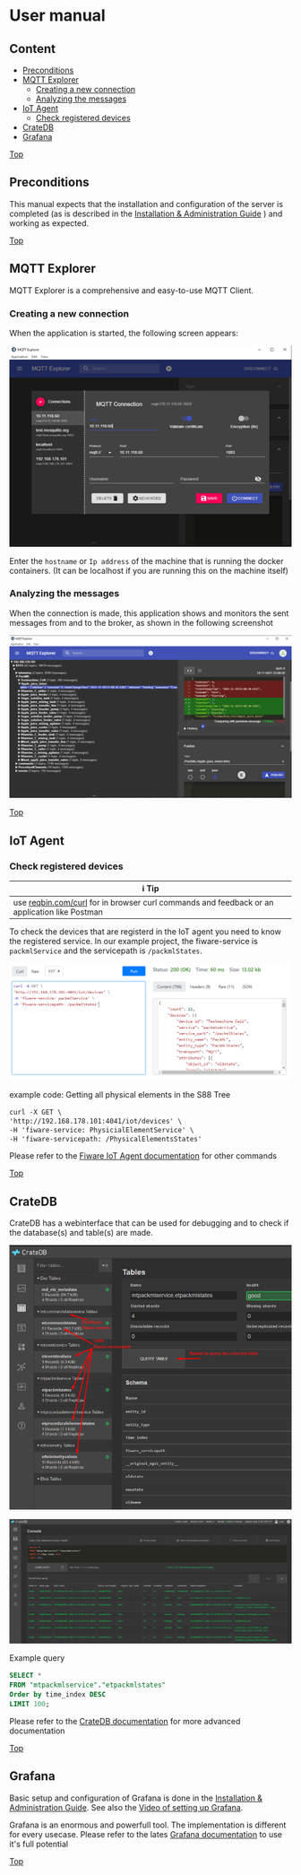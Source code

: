 # User manual

## Content

- [Preconditions](#preconditions)
- [MQTT Explorer](#mqtt-explorer)
  - [Creating a new connection](#creating-a-new-connection)
  - [Analyzing the messages](#analyzing-the-messages)
- [IoT Agent](#iot-agent)
  - [Check registered devices](#Check-registered-devices)
- [CrateDB](cratedb)
- [Grafana](#grafana)

[Top](#top)

## Preconditions

This manual expects that the installation and configuration of the server is completed (as is described in the [Installation & Administration Guide](installationguide.md) ) and working as expected.

[Top](#top)

## MQTT Explorer

MQTT Explorer is a comprehensive and easy-to-use MQTT Client.

### Creating a new connection

When the application is started, the following screen appears:

![Add new dashboard](images/MQTT_Explorer_connections.png)

Enter the ```hostname``` or ```Ip address``` of the machine that is running the docker containers. (It can be localhost if you are running this on the machine itself)

### Analyzing the messages

When the connection is made, this application shows and monitors the sent messages from and to the broker, as shown in the following screenshot

![Add new dashboard](images/MQTT_Explorer_messages_v2.png)

[Top](#top)

## IoT Agent

### Check registered devices

| :information_source: Tip                                                               |
|----------------------------------------------------------------------------------------|
|use [reqbin.com/curl](https://reqbin.com/curl) for in browser curl commands and feedback or an application like Postman|

To check the devices that are registerd in the IoT agent you need to know the registered service. In our example project, the fiware-service is ```packmlService``` and the servicepath is ```/packmlStates```.

![check registered devices](images/reqbin_com_curl.png)

example code: Getting all physical elements in the S88 Tree

```curl
curl -X GET \
'http://192.168.178.101:4041/iot/devices' \
-H 'fiware-service: PhysicialElementService' \
-H 'fiware-servicepath: /PhysicalElementsStates'
```

Please refer to the [Fiware IoT Agent documentation](https://github.com/FIWARE/tutorials.IoT-Agent) for other commands

[Top](#top)

## CrateDB

CrateDB has a webinterface that can be used for debugging and to check if the database(s) and table(s) are made.

![check registered devices](images/cratedb_tables.png)

![check registered devices](images/cratedb_query.png)

Example query

```sql
SELECT *
FROM "mtpackmlservice"."etpackmlstates"
Order by time_index DESC
LIMIT 100;
```

Please refer to the [CrateDB documentation](https://crate.io/docs/) for more advanced documentation

[Top](#top)

## Grafana

Basic setup and configuration of Grafana is done in the [Installation & Administration Guide](installationguide.md).
See also the [Video of setting up Grafana].

Grafana is an enormous and powerfull tool. The implementation is different for every usecase. Please refer to the lates [Grafana documentation](https://grafana.com/docs/grafana/latest/) to use it's full potential

[Top](#top)

[Video of setting up Grafana]: https://github.com/demkoen/DIH2-Phase3/blob/feature/step-by-step-tutorial/demos/Creating_Grafana_dashboard.mkv "Video of setting up Grafana"
